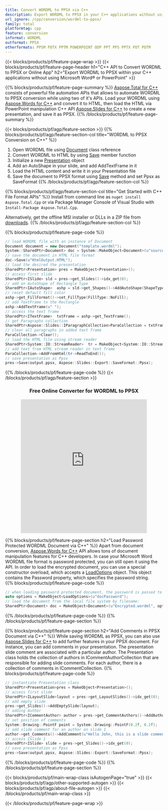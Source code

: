 ```yaml
---
title: Convert WORDML to PPSX via C++
description: Export WORDML to PPSX in your C++ applications without using Microsoft Word of PowerPoint or online. Test free POT to CSV online converter quickly before integrating the code. or with free Online Converter
url_ignore: /cpp/conversion/wordml-to-ppsx/
family: total
platformtag: cpp
feature: conversion
informat: WORDML
outformat: PPSX   
otherformats: PPSM POTX PPTM POWERPOINT ODP PPT PPS PPTX POT POTM
---
```

{{< blocks/products/pf/feature-page-wrap >}}
{{< blocks/products/pf/feature-page-header h1="C++ API to Convert WORDML to PPSX or Online App" h2="Export WORDML to PPSX within your C++ applications without using Microsoft Word&reg; or PowerPoint" >}}

{{% blocks/products/pf/feature-page-summary %}}
[Aspose.Total for C++](https://products.aspose.com/total/cpp/) consists of powerful file automation APIs that allows to automate WORDML to PPSX conversion while using two of it's APIs. Load your WORDML using [Aspose.Words for C++](https://products.aspose.com/words/cpp/) and convert it to HTML, then load the HTML via PowerPoint manipulation C++ API [Aspose.Slides for C++](https://products.aspose.com/slides/cpp/) to create a new presentation, and save it as PPSX. 
{{% /blocks/products/pf/feature-page-summary  %}}

{{< blocks/products/pf/agp/feature-section >}}
{{% blocks/products/pf/agp/feature-section-col title="WORDML to PPSX Conversion on C++" %}}
1. Open WORDML file using [Document](https://reference.aspose.com/words/cpp/class/aspose.words.document) class reference
2. Convert WORDML to HTML by using [Save](https://reference.aspose.com/words/cpp/class/aspose.words.document#save_stdbasicostream_saveoptions) member function
3. Initialize a new [Presentation](https://reference.aspose.com/slides/cpp/class/aspose.slides.presentation) object
4. Add an AutoShape in your slide, and add AddTextFrame in it
5. Load the HTML content and write it in your Presentation file
6. Save the document to PPSX format using [Save](https://reference.aspose.com/slides/cpp/class/aspose.slides.presentation#afcd59ec697bf05c10f78c3869de2ec9e) method and set Ppsx as SaveFormat
{{% /blocks/products/pf/agp/feature-section-col %}}

{{% blocks/products/pf/agp/feature-section-col title="Get Started with C++ File Format APIs" %}}
Install from command line as ```nuget install Aspose.Total.Cpp``` or via Package Manager Console of Visual Studio with ```Install-Package Aspose.Total.Cpp```.

Alternatively, get the offline MSI installer or DLLs in a ZIP file from [downloads](https://releases.aspose.com/total/cpp).
{{% /blocks/products/pf/agp/feature-section-col %}}

{{% blocks/products/pf/feature-page-code %}}
```cpp
// load WORDML file with an instance of Document
Document document = new Document("template.wordml");
System::SharedPtr<Document> doc = System::MakeObject<Document>(u"sourceFile.wordml");
// save the document in HTML file format
doc->Save(u"HtmlOutput.HTML");
// load the desired the presentation
SharedPtr<Presentation> pres = MakeObject<Presentation>();
// access first slide
SharedPtr<ISlide> sld = pres->get_Slides()->idx_get(0);
// add an AutoShape of Rectangle type
SharedPtr<IAutoShape>  ashp = sld->get_Shapes()->AddAutoShape(ShapeType::Rectangle, 10, 10, 700, 500);
// reset default fill color
ashp->get_FillFormat()->set_FillType(FillType::NoFill);
// add TextFrame to the Rectangle
ashp->AddTextFrame(u" ");
// access the text frame
SharedPtr<ITextFrame>  txtFrame = ashp->get_TextFrame();
// get Paragraphs collection
SharedPtr<Aspose::Slides::IParagraphCollection>ParaCollection = txtFrame->get_Paragraphs();
// clear all paragraphs in added text frame
ParaCollection->Clear();
// load the HTML file using stream reader
SharedPtr<System::IO::StreamReader>  tr = MakeObject<System::IO::StreamReader>(HtmlOutput.HTML);
// add text from HTML stream reader in text frame
ParaCollection->AddFromHtml(tr->ReadToEnd());
// save presentation as Ppsx
pres->Save(output.ppsx, Aspose::Slides::Export::SaveFormat::Ppsx);                  
```
{{% /blocks/products/pf/feature-page-code %}}
{{< /blocks/products/pf/agp/feature-section >}}
<div class="container-fluid agp-content bg-white aboutfile box-1 vh100 section nopbtm">
<div class=container>
<div class=row>
<div class="demobox tc col-md-12 padding-0" align="center">

<h3>Free Online Converter for WORDML to PPSX</h3>

<iframe style="border: none; height: 426px;" scrolling="no" src="https://total-conversion-app-65z5r2lp.qa.k8s.dynabic.com/?to=ppsx&from=wordml" id="child-iframe" width="80%"></iframe>

</div></div>
</div></div>

{{% blocks/products/pf/feature-page-section  h2="Load Password Protected WORDML Document via C++" %}}
Apart from document conversion, [Aspose.Words for C++](https://products.aspose.com/words/cpp/) API allows tons of document manipulation features for C++ developers. In case your Microsoft Word WORDML file format is password protected, you can still open it using the API. In order to load the encrypted document, you can use a special constructor overload, which accepts a [LoadOptions](https://reference.aspose.com/words/cpp/class/aspose.words.loading.load_options) object. This object contains the Password property, which specifies the password string.  
{{% blocks/products/pf/feature-page-code %}}
```cpp
// when loading password protected document, the password is passed to the document's constructor using a LoadOptions object.
auto options = MakeObject<LoadOptions>(u"docPassword");
// load the document from the local file system by filename:
SharedPtr<Document> doc = MakeObject<Document>(u"Encrypted.wordml", options);
```
{{% /blocks/products/pf/feature-page-code  %}}
{{% /blocks/products/pf/feature-page-section %}}

{{% blocks/products/pf/feature-page-section  h2="Add Comments in PPSX Document via C++" %}}
While saving WORDML as PPSX, you can also use [Aspose.Slides for C++](https://products.aspose.com/slides/cpp/) to add further features in your PPSX document. For instance, you can add comments in your presentation. The presentation slide comment are associated with a particular author. The Presentation class holds the collection of authors in ICommentAuthorCollection that are responsible for adding slide comments. For each author, there is a collection of comments in ICommentCollection.
{{% blocks/products/pf/feature-page-code %}}
```cpp
// instantiate Presentation class
SharedPtr<Presentation>pres = MakeObject<Presentation>();
// access first slide
SharedPtr<ILayoutSlide>layout = pres->get_LayoutSlides()->idx_get(0);
// add empty slide
pres->get_Slides()->AddEmptySlide(layout);
// adding Author
SharedPtr<ICommentAuthor> author = pres->get_CommentAuthors()->AddAuthor(u"John Doe", u"MF");
// set position of comments
System::Drawing::PointF point = System::Drawing::PointF(0.2f, 0.2f);
// add slide comment for an author on slide 1
author->get_Comments()->AddComment(u"Hello John, this is a slide comment", pres->get_Slides()->idx_get(1), point, DateTime::get_Now());
// access ISlide 1
SharedPtr<ISlide> slide = pres->get_Slides()->idx_get(0);
// save presentation as Ppsx
pres->Save(output.ppsx, Aspose::Slides::Export::SaveFormat::Ppsx);  
```
{{% /blocks/products/pf/feature-page-code  %}}
{{% /blocks/products/pf/feature-page-section %}}

{{< blocks/products/pf/main-wrap-class isAutogenPage="true" >}}
{{< blocks/products/pf/agp/other-supported-autogen >}}
{{< blocks/products/pf/agp/about-file-autogen >}}
{{< /blocks/products/pf/main-wrap-class >}}

{{< /blocks/products/pf/feature-page-wrap >}}